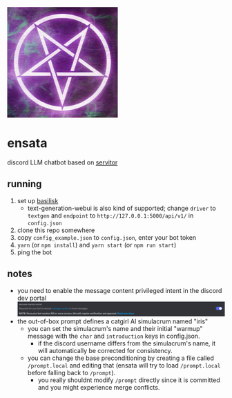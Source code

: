 <img src="images/logo.png" width="256"/>

# ensata

discord LLM chatbot based on [servitor](https://github.com/dithercat/servitor)

## running

1. set up [basilisk](https://github.com/dithercat/basilisk)
   - text-generation-webui is also kind of supported; change `driver` to
     `textgen` and `endpoint` to `http://127.0.0.1:5000/api/v1/` in
     `config.json`
2. clone this repo somewhere
3. copy `config_example.json` to `config.json`, enter your bot token
4. `yarn` (or `npm install`) and `yarn start` (or `npm run start`)
5. ping the bot

## notes

- you need to enable the message content privileged intent in the discord dev
  portal
  ![](images/messagecontent.png)
- the out-of-box prompt defines a catgirl AI simulacrum named "iris"
  - you can set the simulacrum's name and their initial "warmup" message with
    the `char` and `introduction` keys in config.json.
    - if the discord username differs from the simulacrum's name, it will
      automatically be corrected for consistency.
  - you can change the base preconditioning by creating a file called
    `/prompt.local` and editing that (ensata will try to load `/prompt.local`
    before falling back to `/prompt`).
    - you really shouldnt modify `/prompt` directly since it is committed and
      you might experience merge conflicts.